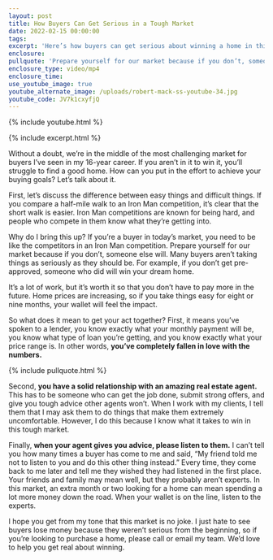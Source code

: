 ```yaml
---
layout: post
title: How Buyers Can Get Serious in a Tough Market
date: 2022-02-15 00:00:00
tags:
excerpt: 'Here’s how buyers can get serious about winning a home in this market. '
enclosure:
pullquote: 'Prepare yourself for our market because if you don’t, someone else will. '
enclosure_type: video/mp4
enclosure_time:
use_youtube_image: true
youtube_alternate_image: /uploads/robert-mack-ss-youtube-34.jpg
youtube_code: JV7k1cxyfjQ
---
```

{% include youtube.html %}

{% include excerpt.html %}

Without a doubt, we’re in the middle of the most challenging market for buyers I’ve seen in my 16-year career. If you aren’t in it to win it, you’ll struggle to find a good home. How can you put in the effort to achieve your buying goals? Let’s talk about it.&nbsp;

First, let’s discuss the difference between easy things and difficult things. If you compare a half-mile walk to an Iron Man competition, it’s clear that the short walk is easier. Iron Man competitions are known for being hard, and people who compete in them know what they’re getting into.&nbsp;

Why do I bring this up? If you’re a buyer in today’s market, you need to be like the competitors in an Iron Man competition. Prepare yourself for our market because if you don’t, someone else will. Many buyers aren’t taking things as seriously as they should be. For example, if you don’t get pre-approved, someone who did will win your dream home.&nbsp;

It’s a lot of work, but it’s worth it so that you don’t have to pay more in the future. Home prices are increasing, so if you take things easy for eight or nine months, your wallet will feel the impact.&nbsp;

So what does it mean to get your act together? First, it means you’ve spoken to a lender, you know exactly what your monthly payment will be, you know what type of loan you’re getting, and you know exactly what your price range is. In other words, **you’ve completely fallen in love with the numbers.&nbsp;**

{% include pullquote.html %}

Second, **you have a solid relationship with an amazing real estate agent.** This has to be someone who can get the job done, submit strong offers, and give you tough advice other agents won’t. When I work with my clients, I tell them that I may ask them to do things that make them extremely uncomfortable. However, I do this because I know what it takes to win in this tough market.&nbsp;

Finally, **when your agent gives you advice, please listen to them.** I can’t tell you how many times a buyer has come to me and said, “My friend told me not to listen to you and do this other thing instead.” Every time, they come back to me later and tell me they wished they had listened in the first place. Your friends and family may mean well, but they probably aren’t experts. In this market, an extra month or two looking for a home can mean spending a lot more money down the road. When your wallet is on the line, listen to the experts.&nbsp;

I hope you get from my tone that this market is no joke. I just hate to see buyers lose money because they weren’t serious from the beginning, so if you’re looking to purchase a home, please call or email my team. We’d love to help you get real about winning.&nbsp;
